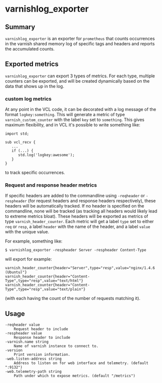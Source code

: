 # varnishlog_exporter

## Summary

`varnishlog_exporter` is an exporter for `prometheus` that counts
occurrences in the varnish shared memory log of specific tags and
headers and reports the accumulated counts.

## Exported metrics

`varnishlog_exporter` can export 3 types of metrics. For each type,
multiple counters can be exported, and will be created dynamically
based on the data that shows up in the log.

### custom log metrics

At any point in the VCL code, it can be decorated with a log message
of the format `logkey:something`. This will generate a metric of type
`varnish_custom_counter` with the label `key` set to `something`. This
gives maximum flexibility, and in VCL it's possible to write something
like:

```
import std;

sub vcl_recv {
   ...
   if (...) {
      std.log('logkey:awesome');
   }
}
```

to track specific occurrences.

### Request and response header metrics

If specific headers are added to the commandline using `-reqheader` or
`-respheader` (for request headers and response headers respectively),
these headers will be automatically tracked. If no header is specified
on the commandline, none will be tracked (as tracking all headers
would likely lead to extreme metrics bloat). These headers will be
exported as metrics of type `varnish_header_counter`. Each metric will
get a label `type` set to either `req` or `resp`, a label `header`
with the name of the header, and a label `value` with the unique
value.

For example, something like:

```
$ varnishlog_exporter -respheader Server -respheader Content-Type
```

will export for example:
```
varnish_header_counter{header="Server",type="resp",value="nginx/1.4.6 (Ubuntu)"}
varnish_header_counter{header="Content-Type",type="resp",value="text/html"}
varnish_header_counter{header="Content-Type",type="resp",value="text/plain"}
```

(with each having the count of the number of requests matching it).

## Usage

    -reqheader value
      	Request header to include
    -respheader value
      	Response header to include
    -varnish.name string
      	Name of varnish instance to connect to.
    -version
      	Print version information.
    -web.listen-address string
      	Address to listen on for web interface and telemetry. (default ":9132")
    -web.telemetry-path string
      	Path under which to expose metrics. (default "/metrics")
